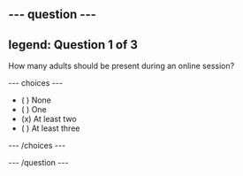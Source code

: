 --- question ---
---
legend: Question 1 of 3
---

How many adults should be present during an online session?

--- choices ---

- ( ) None
- ( ) One
- (x) At least two
- ( ) At least three

--- /choices ---

--- /question ---
